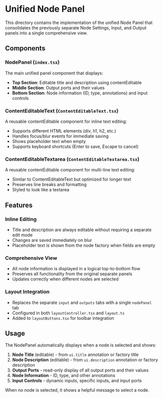 # Unified Node Panel

This directory contains the implementation of the unified Node Panel that consolidates the previously separate Node Settings, Input, and Output panels into a single comprehensive view.

## Components

### NodePanel (`index.tsx`)

The main unified panel component that displays:

- **Top Section**: Editable title and description using contentEditable
- **Middle Section**: Output ports and their values
- **Bottom Section**: Node information (ID, type, annotations) and input controls

### ContentEditableText (`ContentEditableText.tsx`)

A reusable contentEditable component for inline text editing:

- Supports different HTML elements (div, h1, h2, etc.)
- Handles focus/blur events for immediate saving
- Shows placeholder text when empty
- Supports keyboard shortcuts (Enter to save, Escape to cancel)

### ContentEditableTextarea (`ContentEditableTextarea.tsx`)

A reusable contentEditable component for multi-line text editing:

- Similar to ContentEditableText but optimized for longer text
- Preserves line breaks and formatting
- Styled to look like a textarea

## Features

### Inline Editing

- Title and description are always editable without requiring a separate edit mode
- Changes are saved immediately on blur
- Placeholder text is shown from the node factory when fields are empty

### Comprehensive View

- All node information is displayed in a logical top-to-bottom flow
- Preserves all functionality from the original separate panels
- Updates correctly when different nodes are selected

### Layout Integration

- Replaces the separate `input` and `outputs` tabs with a single `nodePanel` tab
- Configured in both `layoutController.tsx` and `layout.ts`
- Added to `layoutButtons.tsx` for toolbar integration

## Usage

The NodePanel automatically displays when a node is selected and shows:

1. **Node Title** (editable) - from `ui.title` annotation or factory title
2. **Node Description** (editable) - from `ui.description` annotation or factory description
3. **Output Ports** - read-only display of all output ports and their values
4. **Node Information** - ID, type, and other annotations
5. **Input Controls** - dynamic inputs, specific inputs, and input ports

When no node is selected, it shows a helpful message to select a node.
